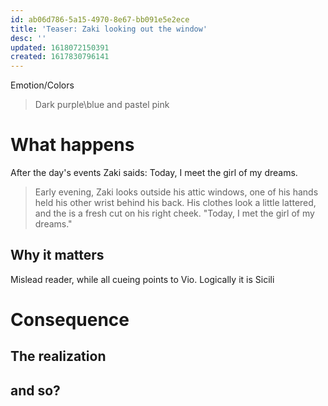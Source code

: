 ```yaml
---
id: ab06d786-5a15-4970-8e67-bb091e5e2ece
title: 'Teaser: Zaki looking out the window'
desc: ''
updated: 1618072150391
created: 1617830796141
---
```

Emotion/Colors
> Dark purple\blue and pastel pink

# What happens
After the day's events Zaki saids: Today, I meet the girl of my dreams.

> Early evening, Zaki looks outside his attic windows, one of his hands held his other wrist behind his back. His clothes look a little lattered, and the is a fresh cut on his right cheek. "Today, I met the girl of my dreams."

##  Why it matters
Mislead reader, while all cueing points to Vio.
Logically it is Sicili

# Consequence

## The realization

## and so?
